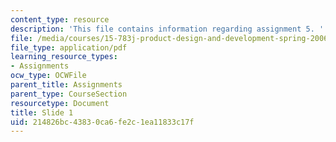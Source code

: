 ```yaml
---
content_type: resource
description: 'This file contains information regarding assignment 5. '
file: /media/courses/15-783j-product-design-and-development-spring-2006/214826bc43830ca6fe2c1ea11833c17f_sample_assignm_5.pdf
file_type: application/pdf
learning_resource_types:
- Assignments
ocw_type: OCWFile
parent_title: Assignments
parent_type: CourseSection
resourcetype: Document
title: Slide 1
uid: 214826bc-4383-0ca6-fe2c-1ea11833c17f
---
```

